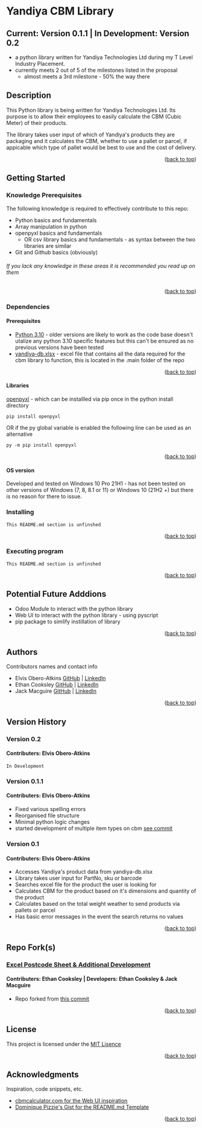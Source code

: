# Yandiya CBM Library

## Current: Version 0.1.1 | In Development: Version 0.2

- a python library written for Yandiya Technologies Ltd during my T Level Industry Placement.
- currently meets 2 out of 5 of the milestones listed in the proposal
  - almost meets a 3rd milestone - 50% the way there

## Description

This Python library is being written for Yandiya Technologies Ltd. Its purpose is to allow their employees to easily calculate the CBM (Cubic Meter) of their products.

The library takes user input of which of Yandiya's products they are packaging and it calculates the CBM, whether to use a pallet or parcel, if appicable which type of pallet would be best to use and the cost of delivery.

<p align="right">(<a href="#top">back to top</a>)</p>

## Getting Started

### Knowledge Prerequisites

The following knowledge is required to effectively contribute to this repo: 

- Python basics and fundamentals
- Array manipulation in python
- openpyxl basics and fundamentals
  - OR csv library basics and fundamentals - as syntax between the two libraries are similar
- Git and Github basics (obviously)

###### If you lack any knowledge in these areas it is recommended you read up on them

<p align="right">(<a href="#top">back to top</a>)</p>

### Dependencies

#### Prerequisites

- [Python 3.10](https://www.python.org/downloads/) - older versions are likely to work as the code base doesn't utalize any python 3.10 specific features but this can't be ensured as no previous versions have been tested
- [yandiya-db.xlsx](https://github.com/elvybean/yandiya-cbm-library/blob/main/.main/yandiya-db.xlsx) - excel file that contains all the data required for the cbm library to function, this is located in the .main folder of the repo

<p align="right">(<a href="#top">back to top</a>)</p>

#### Libraries

[openpyxl](https://pypi.org/project/openpyxl/) - which can be installled via pip once in the python install directory

```
pip install openpyxl
```

OR if the py global variable is enabled the following line can be used as an alternative

```
py -m pip install openpyxl
```
<p align="right">(<a href="#top">back to top</a>)</p>

#### OS version

Developed and tested on Windows 10 Pro 21H1 - has not been tested on other versions of Windows (7, 8, 8.1 or 11) or Windows 10 (21H2 +) but there is no reason for there to issue.

### Installing

```
This README.md section is unfinshed
```

<p align="right">(<a href="#top">back to top</a>)</p>

### Executing program

```
This README.md section is unfinshed
```

<p align="right">(<a href="#top">back to top</a>)</p>

## Potential Future Adddions

- Odoo Module to interact with the python library
- Web UI to interact with the python library - using pyscript
- pip package to simlify instillation of library

<p align="right">(<a href="#top">back to top</a>)</p>

## Authors

Contributors names and contact info

- Elvis Obero-Atkins [GitHub](https://github.com/elvybean) | [LinkedIn](www.linkedin.com/in/elvisoberoatkins)
- Ethan Cooksley [GitHub](https://github.com/eocooksley535) | [LinkedIn](https://www.linkedin.com/in/ethan-cooksley-a0666b238/)
- Jack Macguire [GitHub](#) | [LinkedIn](#)

<p align="right">(<a href="#top">back to top</a>)</p>

## Version History

### Version 0.2
#### Contributers: Elvis Obero-Atkins

```
In Development
```

### Version 0.1.1
#### Contributers: Elvis Obero-Atkins

- Fixed various spelling errors
- Reorganised file structure
- Minimal python logic changes
- started development of multiple item types on cbm [see commit](https://github.com/elvybean/yandiya-cbm-library/commit/b73434699832051913fc05ad7161e206b8854f66)

### Version 0.1
#### Contributers: Elvis Obero-Atkins

- Accesses Yandiya's product data from yandiya-db.xlsx
- Library takes user input for PartNo, sku or barcode
- Searches excel file for the product the user is looking for
- Calculates CBM for the product based on it's dimensions and quantity of the product
- Calculates based on the total weight weather to send products via pallets or parcel
- Has basic error messages in the event the search returns no values

<p align="right">(<a href="#top">back to top</a>)</p>

## Repo Fork(s)

### [Excel Postcode Sheet & Additional Development](https://github.com/eocooksley535/yandiya-cbm-library) 
#### Contributers: Ethan Cooksley | Developers: Ethan Cooksley & Jack Macguire

- Repo forked from [this commit](https://github.com/elvybean/yandiya-cbm-library/commit/4db2e7c4f7daca418048e6472bedf502df0fd242)

<p align="right">(<a href="#top">back to top</a>)</p>

## License

This project is licensed under the [MIT Lisence](https://choosealicense.com/licenses/mit/)

<p align="right">(<a href="#top">back to top</a>)</p>

## Acknowledgments

Inspiration, code snippets, etc.

- [cbmcalculator.com for the Web UI inspiration](https://www.cbmcalculator.com/)
- [Dominique Pizzie&#39;s Gist for the README.md Template](https://gist.github.com/DomPizzie/7a5ff55ffa9081f2de27c315f5018afc)

<p align="right">(<a href="#top">back to top</a>)</p>

